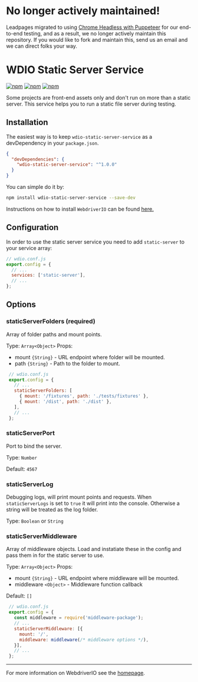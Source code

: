 # No longer actively maintained!

Leadpages migrated to using [Chrome Headless with Puppeteer](https://github.com/GoogleChrome/puppeteer) for our end-to-end testing, and as a result, we no longer actively maintain this repository. If you would like to fork and maintain this, send us an email and we can direct folks your way.

# WDIO Static Server Service

[![npm](https://img.shields.io/npm/v/wdio-static-server-service.svg?style=flat-square)](https://www.npmjs.com/package/wdio-static-server-service) [![npm](https://img.shields.io/npm/dm/wdio-static-server-service.svg?style=flat-square)](https://www.npmjs.com/package/wdio-static-server-service) [![npm](https://img.shields.io/npm/l/wdio-static-server-service.svg?style=flat-square)](https://www.npmjs.com/package/wdio-static-server-service)

Some projects are front-end assets only and don't run on more than a static server. This service helps you to run a static file server during testing.

## Installation

The easiest way is to keep `wdio-static-server-service` as a devDependency in your `package.json`.

```json
{
  "devDependencies": {
    "wdio-static-server-service": "^1.0.0"
  }
}
```

You can simple do it by:

```bash
npm install wdio-static-server-service --save-dev
```

Instructions on how to install `WebdriverIO` can be found [here.](http://webdriver.io/guide/getstarted/install.html)

## Configuration

In order to use the static server service you need to add `static-server` to your service array:

```js
// wdio.conf.js
export.config = {
  // ...
  services: ['static-server'],
  // ...
};
```

## Options

### staticServerFolders (required)
Array of folder paths and mount points.

Type: `Array<Object>`
Props:
 - mount `{String}` - URL endpoint where folder will be mounted.
 - path `{String}` - Path to the folder to mount.

``` javascript
 // wdio.conf.js
 export.config = {
   // ...
   staticServerFolders: [
     { mount: '/fixtures', path: './tests/fixtures' },
     { mount: '/dist', path: './dist' },
   ],
   // ...
 };
```

### staticServerPort

Port to bind the server.

Type: `Number`

Default: `4567`

### staticServerLog

Debugging logs, will print mount points and requests. When `staticServerLogs` is set to `true` it will print into the console. Otherwise a string will be treated as the log folder.

Type: `Boolean` or `String`

### staticServerMiddleware

Array of middleware objects. Load and instatiate these in the config and pass them in for the static server to use.

Type: `Array<Object>`
Props:
 - mount `{String}` - URL endpoint where middleware will be mounted.
 - middleware `<Object>` - Middleware function callback

Default: `[]`

``` javascript
 // wdio.conf.js
 export.config = {
   const middleware = require('middleware-package');
   // ...
   staticServerMiddleware: [{
     mount: '/',
     middleware: middleware(/* middleware options */),
   }],
   // ...
 };
```

----

For more information on WebdriverIO see the [homepage](http://webdriver.io).
